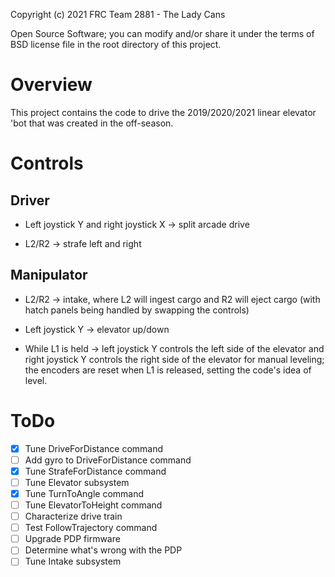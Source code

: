 Copyright (c) 2021 FRC Team 2881 - The Lady Cans

Open Source Software; you can modify and/or share it under the terms of BSD
license file in the root directory of this project.

# Overview

This project contains the code to drive the 2019/2020/2021 linear elevator
'bot that was created in the off-season.

# Controls

## Driver

* Left joystick Y and right joystick X -> split arcade drive

* L2/R2 -> strafe left and right

## Manipulator

* L2/R2 -> intake, where L2 will ingest cargo and R2 will eject cargo (with
  hatch panels being handled by swapping the controls)

* Left joystick Y -> elevator up/down

* While L1 is held -> left joystick Y controls the left side of the elevator
                      and right joystick Y controls the right side of the
                      elevator for manual leveling; the encoders are reset when
                      L1 is released, setting the code's idea of level.

# ToDo

* [X] Tune DriveForDistance command
* [ ] Add gyro to DriveForDistance command
* [X] Tune StrafeForDistance command
* [ ] Tune Elevator subsystem
* [X] Tune TurnToAngle command
* [ ] Tune ElevatorToHeight command
* [ ] Characterize drive train
* [ ] Test FollowTrajectory command
* [ ] Upgrade PDP firmware
* [ ] Determine what's wrong with the PDP
* [ ] Tune Intake subsystem